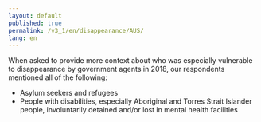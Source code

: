 ```yaml
---
layout: default
published: true
permalink: /v3_1/en/disappearance/AUS/
lang: en
---
```


When asked to provide more context about who was especially vulnerable to disappearance by government agents in 2018, our respondents mentioned all of the following:
-	Asylum seekers and refugees
-	People with disabilities, especially Aboriginal and Torres Strait Islander people, involuntarily detained and/or lost in mental health facilities 


